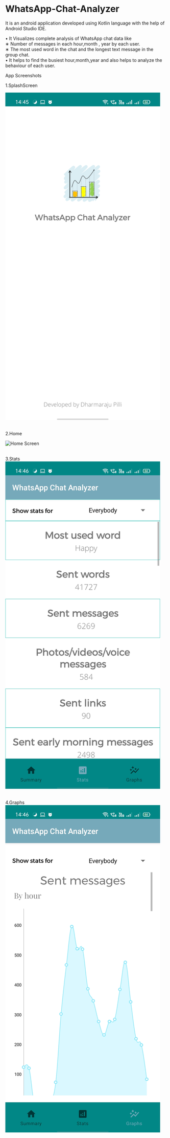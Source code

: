# WhatsApp-Chat-Analyzer
It is an android application developed using Kotlin language with the help of Android Studio IDE.

• It  Visualizes complete analysis of WhatsApp chat data like<br/>
∗ Number of messages in each hour,month , year by each user.<br/>
∗ The most used word in the chat and the longest text message in the group chat.<br/>
• It helps to find the busiest hour,month,year and also helps to analyze the behaviour of each user.<br/>

App Screenshots <br/>

1.SplashScreen<br/>

![ScreenShot1](https://github.com/HattaPauzi/WhatsApp-Chat-Analyzer/blob/master/app/src/main/res/drawable/p1.jpg)<br/><br/>

2.Home<br/>

![Home Screen](https://github.com/HattaPauzi/WhatsApp-Chat-Analyzer/blob/master/app/src/main/res/drawable/p2.jpg)<br/><br/>

3.Stats<br/>
![ScreenShot3](https://github.com/HattaPauzi/WhatsApp-Chat-Analyzer/blob/master/app/src/main/res/drawable/p3.jpg)<br/><br/>

4.Graphs<br/>
![ScreenShot4](https://github.com/HattaPauzi/WhatsApp-Chat-Analyzer/blob/master/app/src/main/res/drawable/p4.jpg)<br/><br/>
